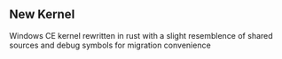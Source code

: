 New Kernel
---

Windows CE kernel rewritten in rust with a slight resemblence of shared sources and debug symbols for migration convenience